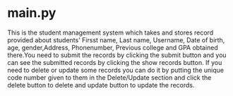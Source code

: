 # main.py
This is the student management system which takes and stores record provided about students' Firsst name,
Last name, Username, Date of birth, age, gender,Address, Phonenumber, Previous college and GPA obtained
there.You need to submit the records by clicking the submit button and you can see the submitted records by 
clicking the show records button.
If you need to delete or update some records you can do it by putting the unique code number given to them
in the Delete/Update section and click the delete button to delete and update button to update the records.
